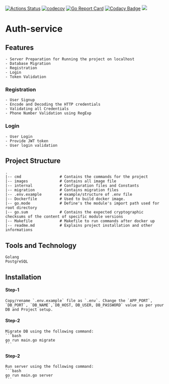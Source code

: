 [![Actions Status](https://github.com/teachmind/Auth-service/workflows/build/badge.svg)](https://github.com/teachmind/Auth-service/actions)
[![codecov](https://codecov.io/gh/teachmind/Auth-service/branch/master/graph/badge.svg?token=HivKkjhfjl)](https://codecov.io/gh/teachmind/Auth-service)
[![Go Report Card](https://goreportcard.com/badge/github.com/teachmind/Auth-service)](https://goreportcard.com/report/github.com/teachmind/Auth-service)
[![Codacy Badge](https://app.codacy.com/project/badge/Grade/934b654ea9eb4f72b98138b21b5aea94)](https://www.codacy.com/gh/teachmind/Auth-service/dashboard?utm_source=github.com&amp;utm_medium=referral&amp;utm_content=teachmind/Auth-service&amp;utm_campaign=Badge_Grade)
[![](https://godoc.org/github.com/teachmind/Auth-service?status.svg)](https://godoc.org/github.com/teachmind/Auth-service)
# Auth-service
## Features 
    - Server Preparation for Running the project on localhost
    - Database Migration
    - Registration
    - Login
    - Token Validation

### Registration
    - User Signup
    - Encode and Decoding the HTTP credentials
    - Validating all Credentials 
    - Phone Number Validation using RegExp

### Login
    - User Login
    - Provide JWT token
    - User login validation
    
## Project Structure
    .
    |-- cmd                 # Contains the commands for the project
    |-- images              # Contains all image file
    |-- internal            # Configuration files and Constants
    |-- migration           # Contains migration files
    |-- .env.example        # example/structure of .env file
    |-- Dockerfile          # Used to build docker image.
    |-- go.mode             # Define's the module's import path used for root directory
    |-- go.sum              # Contains the expected cryptographic checksums of the content of specific module versions
    |-- Makefile            # Makefile to run commands after docker up
    |-- readme.md           # Explains project installation and other informations

## Tools and Technology
    Golang
    PostgreSQL

## Installation
#### Step-1
    Copy/rename `.env.example` file as `.env`. Change the `APP_PORT`, `DB_PORT`, `DB_NAME`,`DB_HOST, DB_USER, DB_PASSWORD` value as per your DB and Project setup.

#### Step-2
    Migrate DB using the following command:
    ```bash
    go run main.go migrate
    ```
#### Step-2
    Run server using the following command:
    ```bash
    go run main.go server
    ```